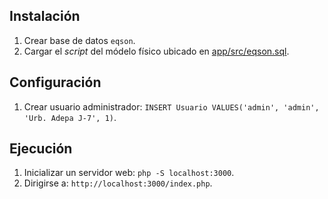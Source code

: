 ## Instalación
1. Crear base de datos `eqson`.
2. Cargar el _script_ del módelo físico ubicado en [app/src/eqson.sql](./app/src/eqson.sql).

## Configuración
1. Crear usuario administrador:
`INSERT Usuario VALUES('admin', 'admin', 'Urb. Adepa J-7', 1)`.

## Ejecución
1. Inicializar un servidor web: `php -S localhost:3000`.
2. Dirigirse a: `http://localhost:3000/index.php`.
